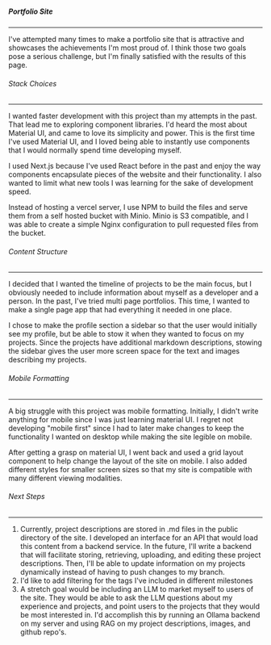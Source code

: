 ##### Portfolio Site

---

I've attempted many times to make a portfolio site that is attractive and showcases the achievements I'm most proud of. I think those two goals pose a serious challenge, but I'm finally satisfied with the results of this page. 

###### Stack Choices

---

I wanted faster development with this project than my attempts in the past. That lead me to exploring component libraries. I'd heard the most about Material UI, and came to love its simplicity and power. This is the first time I've used Material UI, and I loved being able to instantly use components that I would normally spend time developing myself. 

I used Next.js because I've used React before in the past and enjoy the way components encapsulate pieces of the website and their functionality. I also wanted to limit what new tools I was learning for the sake of development speed.

Instead of hosting a vercel server, I use NPM to build the files and serve them from a self hosted bucket with Minio. Minio is S3 compatible, and I was able to create a simple Nginx configuration to pull requested files from the bucket. 

###### Content Structure

---

I decided that I wanted the timeline of projects to be the main focus, but I obviously needed to include information about myself as a developer and a person. In the past, I've tried multi page portfolios. This time, I wanted to make a single page app that had everything it needed in one place. 

I chose to make the profile section a sidebar so that the user would initially see my profile, but be able to stow it when they wanted to focus on my projects. Since the projects have additional markdown descriptions, stowing the sidebar gives the user more screen space for the text and images describing my projects.

###### Mobile Formatting

___

A big struggle with this project was mobile formatting. Initially, I didn't write anything for mobile since I was just learning material UI. I regret not developing "mobile first" since I had to later make changes to keep the functionality I wanted on desktop while making the site legible on mobile. 

After getting a grasp on material UI, I went back and used a grid layout component to help change the layout of the site on mobile. I also added different styles for smaller screen sizes so that my site is compatible with many different viewing modalities. 

###### Next Steps

___


1. Currently, project descriptions are stored in .md files in the public directory of the site. I developed an interface for an API that would load this content from a backend service. In the future, I'll write a backend that will facilitate storing, retrieving, uploading, and editing these project descriptions. Then, I'll be able to update information on my projects dynamically instead of having to push changes to my branch.
2. I'd like to add filtering for the tags I've included in different milestones
3. A stretch goal would be including an LLM to market myself to users of the site. They would be able to ask the LLM questions about my experience and projects, and point users to the projects that they would be most interested in. I'd accomplish this by running an Ollama backend on my server and using RAG on my project descriptions, images, and github repo's. 